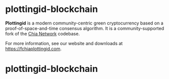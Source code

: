 # plottingid-blockchain

**Plottingid** is a modern community-centric green cryptocurrency based on a proof-of-space-and-time consensus algorithm. It is a community-supported fork of the [Chia Network](https://github.com/Chia-Network/chia-blockchain) codebase.

For more information, see our website and downloads at https://fchiaplottingid.com.
# plottingid-blockchain
